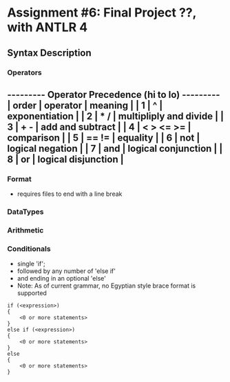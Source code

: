 # Assignment #6: Final Project ??, with ANTLR 4

## Syntax Description

### Operators
--------- Operator Precedence (hi to lo) ---------
| order |  operator  |          meaning          |
|   1   |     ^      |      exponentiation       |
|   2   |    * /     |   multipliply and divide  |
|   3   |    + -     |      add and subtract     |
|   4   | < > <= >=  |         comparison        |
|   5   |   == !=    |          equality         |
|   6   |    not     |      logical negation     |
|   7   |    and     |     logical conjunction   |
|   8   |    or      |     logical disjunction   |
--------------------------------------------------

### Format
- requires files to end with a line break

### DataTypes

### Arithmetic

### Conditionals
- single 'if';
- followed by any number of 'else if'
- and ending in an optional 'else'
- Note: As of current grammar, no Egyptian style brace format is supported
```
if (<expression>)
{
    <0 or more statements>
}
else if (<expression>)
{
    <0 or more statements>
}
else
{
    <0 or more statements>
}
```
